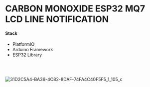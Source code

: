 <h1>CARBON MONOXIDE ESP32 MQ7 LCD LINE NOTIFICATION</h1>

<h4>Stack</h4>
<ul>
  <li>PlatformIO</li>
  <li>Arduino Framework</li>
  <li>ESP32 Library</li>
</ul>

<br>
<br>

![31D2C5A4-BA36-4C82-8DAF-74FA4C40F5F5_1_105_c](https://github.com/user-attachments/assets/7781e571-9342-4dbb-b8a9-b846ac3d9720)
